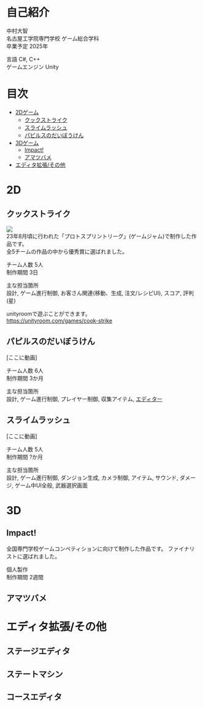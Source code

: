 # 自己紹介
中村大智  
名古屋工学院専門学校 ゲーム総合学科  
卒業予定 2025年

言語 C#, C++  
ゲームエンジン Unity

# 目次
- [2Dゲーム](#2d)
    - [クックストライク](#クックストライク)
    - [スライムラッシュ](#スライムラッシュ)
    - [パピルスのだいぼうけん](#パピルスのだいぼうけん)
- [3Dゲーム](#3d)
    - [Impact!](#impact)
    - [アマツバメ](#アマツバメ)
- [エディタ拡張/その他](#エディタ拡張その他)

# 2D
## クックストライク
[![](https://img.youtube.com/vi/CG_xRZioAYI/0.jpg)](https://www.youtube.com/watch?v=CG_xRZioAYI)  
23年8月頃に行われた「プロトスプリントリーグ」(ゲームジャム)で制作した作品です。  
全5チームの作品の中から優秀賞に選ばれました。

チーム人数 5人  
制作期間 3日  

主な担当箇所  
設計, ゲーム進行制御, お客さん関連(移動、生成, 注文/レシピUI), スコア, 評判(星)

unityroomで遊ぶことができます。  
https://unityroom.com/games/cook-strike

## パピルスのだいぼうけん
[ここに動画]

チーム人数 6人  
制作期間 3か月  

主な担当箇所  
設計, ゲーム進行制御, プレイヤー制御, 収集アイテム, [エディター](#ステートマシン)

## スライムラッシュ
[ここに動画]

チーム人数 5人  
制作期間 ?か月  

主な担当箇所  
設計, ゲーム進行制御, ダンジョン生成, カメラ制御, アイテム,  サウンド, ダメージ, ゲーム中UI全般, 武器選択画面

# 3D
## Impact!

全国専門学校ゲームコンペティションに向けて制作した作品です。
ファイナリストに選ばれました。

個人製作  
制作期間 2週間  

## アマツバメ

# エディタ拡張/その他
## ステージエディタ
## ステートマシン
## コースエディタ
